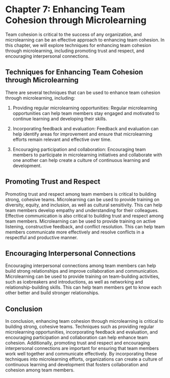 Chapter 7: Enhancing Team Cohesion through Microlearning
========================================================

Team cohesion is critical to the success of any organization, and microlearning can be an effective approach to enhancing team cohesion. In this chapter, we will explore techniques for enhancing team cohesion through microlearning, including promoting trust and respect, and encouraging interpersonal connections.

Techniques for Enhancing Team Cohesion through Microlearning
------------------------------------------------------------

There are several techniques that can be used to enhance team cohesion through microlearning, including:

1. Providing regular microlearning opportunities: Regular microlearning opportunities can help team members stay engaged and motivated to continue learning and developing their skills.

2. Incorporating feedback and evaluation: Feedback and evaluation can help identify areas for improvement and ensure that microlearning efforts remain relevant and effective over time.

3. Encouraging participation and collaboration: Encouraging team members to participate in microlearning initiatives and collaborate with one another can help create a culture of continuous learning and development.

Promoting Trust and Respect
---------------------------

Promoting trust and respect among team members is critical to building strong, cohesive teams. Microlearning can be used to provide training on diversity, equity, and inclusion, as well as cultural sensitivity. This can help team members develop empathy and understanding for their colleagues. Effective communication is also critical to building trust and respect among team members. Microlearning can be used to provide training on active listening, constructive feedback, and conflict resolution. This can help team members communicate more effectively and resolve conflicts in a respectful and productive manner.

Encouraging Interpersonal Connections
-------------------------------------

Encouraging interpersonal connections among team members can help build strong relationships and improve collaboration and communication. Microlearning can be used to provide training on team-building activities, such as icebreakers and introductions, as well as networking and relationship-building skills. This can help team members get to know each other better and build stronger relationships.

Conclusion
----------

In conclusion, enhancing team cohesion through microlearning is critical to building strong, cohesive teams. Techniques such as providing regular microlearning opportunities, incorporating feedback and evaluation, and encouraging participation and collaboration can help enhance team cohesion. Additionally, promoting trust and respect and encouraging interpersonal connections are important for ensuring that team members work well together and communicate effectively. By incorporating these techniques into microlearning efforts, organizations can create a culture of continuous learning and development that fosters collaboration and cohesion among team members.
